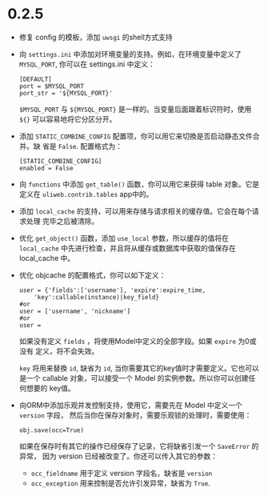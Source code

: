 # 0.2.5

* 修复 config 的模板，添加 `uwsgi` 的shell方式支持
* 向 `settings.ini` 中添加对环境变量的支持。例如，在环境变量中定义了 `MYSQL_PORT`,
  你可以在 settings.ini 中定义：

    ```
    [DEFAULT]
    port = $MYSQL_PORT
    port_str = '${MYSQL_PORT}'
    ```

    `$MYSQL_PORT` 与 `${MYSQL_PORT}` 是一样的。当变量后面跟着标识符时，使用 `${}`
    可以容易地将它分区分开。
* 添加 `STATIC_COMBINE_CONFIG` 配置项，你可以用它来切換是否启动静态文件合并。缺
  省是 `False`. 配置格式为：

    ```
    [STATIC_COMBINE_CONFIG]
    enabled = False
    ```

* 向 `functions` 中添加 `get_table()` 函数，你可以用它来获得 table 对象。它是
  定义在 `uliweb.contrib.tables` app中的。
* 添加 `local_cache` 的支持，可以用来存储与请求相关的缓存值。它会在每个请求处理
  完毕之后被清除。
* 优化 `get_object()` 函数，添加 `use_local` 参数，所以缓存的值将在 `local_cache`
  中先进行检查，并且将从缓存或数据库中获取的值保存在 local_cache 中。
* 优化 objcache 的配置格式，你可以如下定义：

    ```
    user = {'fields':['username'], 'expire':expire_time,
        'key':callable(instance)|key_field}
    #or
    user = ['username', 'nickname']
    #or
    user =
    ```

    如果没有定义 `fields` ，将使用Model中定义的全部字段。如果 `expire` 为0或没有
    定义，将不会失效。

    `key` 将用来替換 `id`, 缺省为 `id`, 当你需要其它的key值时才需要定义。它也可以
    是一个 callable 对象，可以接受一个 Model 的实例参数。所以你可以创建任何想要的
    key值。
* 向ORM中添加乐观并发控制支持，使用它，需要先在 Model 中定义一个 `version` 字段，
  然后当你在保存对象时，需要乐观锁的处理时，需要使用：

    ```
    obj.save(occ=True)
    ```

    如果在保存时有其它的操作已经保存了记录，它将缺省引发一个 `SaveError` 的异常，
    因为 version 已经被改变了。你还可以传入其它的参数：

    * `occ_fieldname` 用于定义 version 字段名，缺省是 `version`
    * `occ_exception` 用来控制是否允许引发异常，缺省为 `True`.